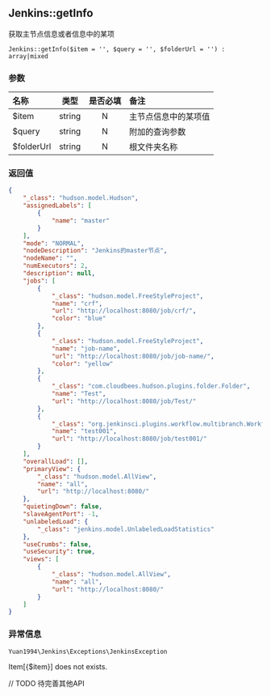 ## Jenkins::getInfo
获取主节点信息或者信息中的某项

`Jenkins::getInfo($item = '', $query = '', $folderUrl = '') : array|mixed`

### 参数
名称 | 类型 | 是否必填 | 备注
:--- | :---: | :---: | :---
$item | string | N | 主节点信息中的某项值
$query | string | N | 附加的查询参数
$folderUrl | string | N | 根文件夹名称

### 返回值
```json
{
    "_class": "hudson.model.Hudson",
    "assignedLabels": [
        {
            "name": "master"
        }
    ],
    "mode": "NORMAL",
    "nodeDescription": "Jenkins的master节点",
    "nodeName": "",
    "numExecutors": 2,
    "description": null,
    "jobs": [
        {
            "_class": "hudson.model.FreeStyleProject",
            "name": "crf",
            "url": "http://localhost:8080/job/crf/",
            "color": "blue"
        },
        {
            "_class": "hudson.model.FreeStyleProject",
            "name": "job-name",
            "url": "http://localhost:8080/job/job-name/",
            "color": "yellow"
        },
        {
            "_class": "com.cloudbees.hudson.plugins.folder.Folder",
            "name": "Test",
            "url": "http://localhost:8080/job/Test/"
        },
        {
            "_class": "org.jenkinsci.plugins.workflow.multibranch.WorkflowMultiBranchProject",
            "name": "test001",
            "url": "http://localhost:8080/job/test001/"
        }
    ],
    "overallLoad": [],
    "primaryView": {
        "_class": "hudson.model.AllView",
        "name": "all",
        "url": "http://localhost:8080/"
    },
    "quietingDown": false,
    "slaveAgentPort": -1,
    "unlabeledLoad": {
        "_class": "jenkins.model.UnlabeledLoadStatistics"
    },
    "useCrumbs": false,
    "useSecurity": true,
    "views": [
        {
            "_class": "hudson.model.AllView",
            "name": "all",
            "url": "http://localhost:8080/"
        }
    ]
}

```

### 异常信息

`Yuan1994\Jenkins\Exceptions\JenkinsException`

Item[{$item}] does not exists.


// TODO 待完善其他API